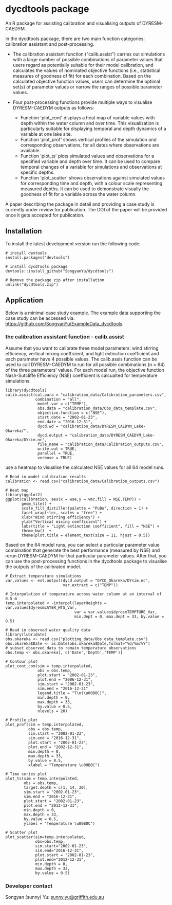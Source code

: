 # dycdtools package

An R package for assisting calibration and visualising outputs of DYRESM-CAEDYM.

In the dycdtools package, there are two main function categories: calibration assistant and post-processing.

* The calibration assistant function ("calib.assist") carries out simulations with a large number of possible combinations of parameter values that users regard as potentially suitable for their model calibration, and calculates the values of nominated objective functions (i.e., statistical measures of goodness of fit) for each combination. Based on the calculated objective function values, users can determine the optimal set(s) of parameter values or narrow the ranges of possible parameter values. 

* Four post-processing functions provide multiple ways to visualise DYRESM-CAEDYM outputs as follows:

  * Function 'plot_cont' displays a heat map of variable values with depth within the water column and over time. This visualisation is particularly suitable for displaying temporal and depth dynamics of a variable at one lake site.
  * Function 'plot_prof' shows vertical profiles of the simulation and corresponding observations, for all dates where observations are available.
  * Function 'plot_ts' plots simulated values and observations for a specified variable and depth over time. It can be used to compare temporal changes of a variable for simulations and observations at specific depths.
  * Function 'plot_scatter' shows observations against simulated values for corresponding time and depth, with a colour scale representing measured depths. It can be used to demonstrate visually the goodness of fit for a variable across the water column.

A paper describing the package in detail and providing a case study is currently under review for publication. The DOI of the paper will be provided once it gets accepted for publication.

## Installation
To install the latest development version run the following code:
```{r}
# install devtools
install.packages("devtools")

# install dycdTools package
devtools::install_github("SongyanYu/dycdtools")

# Remove the package zip after installation
unlink("dycdtools.zip")
```

## Application
Below is a minimal case study example. The example data supporting the case study can be accessed via: https://github.com/SongyanYu/ExampleData_dycdtools.

### the calibration assistant function - calib.assist

Assume that you want to calibrate three model parameters: wind stirring efficiency, vertical mixing coefficient, and light extinction coefficient and each parameter have 4 possible values. The calib.assis function can be used to call DYRESM-CAEDYM to run for all possible combinations (n = 64) of the three parameters' values. For each model run, the objective function Nash-Sutcliffe Efficiency (NSE) coefficient is calcualted for temperature simulations.

```{r}
library(dycdtools)
calib.assist(cal.para = "calibration_data/Calibration_parameters.csv",
             combination = "all",
              model.var = c("TEMP"),
              obs.data = "calibration_data/Obs_data_template.csv",
              objective.function = c("NSE"),
              start.date = "2002-01-23",
              end.date = "2016-12-31",
              dycd.wd = "calibration_data/DYRESM_CAEDYM_Lake-Okareka/",
              dycd.output = "calibration_data/DYRESM_CAEDYM_Lake-Okareka/DYsim.nc",
              file_name = "calibration_data/Calibration_outputs.csv",
              write.out = TRUE,
              parallel = TRUE,
              verbose = TRUE)
```
use a heatmap to visualise the calculated NSE values for all 64 model runs.
```{r}
# Read in model calibration results
calibration <- read.csv("calibration_data/Calibration_outputs.csv")

# Heat map
library(ggplot2)
ggplot(calibration, aes(x = wse,y = vmc,fill = NSE.TEMP)) +
       geom_tile() +
       scale_fill_distiller(palette = "PuBu", direction = 1) +
       facet_wrap(~lec, scales = "free") +
       xlab("Wind stirring efficiency") +
       ylab("Vertical mixing coefficient") +
       labs(title = "Light extinction coefficient", fill = "NSE") +
       theme_bw()  +
       theme(plot.title = element_text(size = 11, hjust = 0.5))
```
Based on the 64 model runs, you can select a particular parameter value combination that generate the best performance (measured by NSE) and rerun DYRESM-CAEDYM for that particular parameter values. After that, you can use the post-processing functions in the dycdtools package to visualise the outputs of the calibrated model.

```{r}
# Extract temperature simulations
var.values <- ext.output(dycd.output = "DYCD_Okareka/DYsim.nc",
                         var.extract = c("TEMP"))

# Interpolation of temperature across water column at an interval of 0.5 m
temp.interpolated < -interpol(layerHeights = var.values$dyresmLAYER_HTS_Var,
                              var = var.values$dyresmTEMPTURE_Var,
                              min.dept = 0, max.dept = 33, by.value = 0.5)

# Read in observed water quality data
library(lubridate)
obs.okareka <- read.csv("plotting_data/Obs_data_template.csv")
obs.okareka$Date <- as.Date(obs.okareka$Date,format="%d/%m/%Y")
# subset observed data to remain temperature observations
obs.temp <- obs.okareka[, c('Date','Depth','TEMP')] 

# Contour plot
plot_cont_com(sim = temp.interpolated,
              obs = obs.temp,
              plot.start = "2002-01-23",
              plot.end = "2006-12-31",
              sim.start = "2002-01-23",
              sim.end = "2016-12-31"
              legend.title = "T\n(\u00B0C)",
              min.depth = 0,
              max.depth = 33,
              by.value = 0.5,
              nlevels = 20)
              
# Profile plot
plot_prof(sim = temp.interpolated,
          obs = obs.temp,
          sim.start = "2002-01-23",
          sim.end = "2016-12-31",
          plot.start = "2002-01-23",
          plot.end = "2002-12-31",
          min.depth = 0,
          max.depth = 33,
          by.value = 0.5,
          xlabel = "Temperature \u00B0C")
          
# Time series plot
plot_ts(sim = temp.interpolated,
        obs = obs.temp,
        target.depth = c(1, 14, 30),
        sim.start = "2002-01-23",
        sim.end = "2016-12-31",
        plot.start = "2002-01-23",
        plot.end = "2012-12-31",
        min.depth = 0,
        max.depth = 33,
        by.value = 0.5,
        ylabel = "Temperature \u00B0C")          

# Scatter plot
plot_scatter(sim=temp.interpolated,
             obs=obs.temp,
             sim.start="2002-01-23",
             sim.end="2016-12-31",
             plot.start = "2002-01-23",
             plot.end="2012-12-31",
             min.depth = 0,
             max.depth = 33,
             by.value = 0.5)
```

### Developer contact
Songyan (sunny) Yu: sunny.yu@griffith.edu.au
